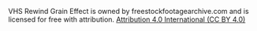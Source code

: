 VHS Rewind Grain Effect is owned by freestockfootagearchive.com and is licensed for free with attribution.
[Attribution 4.0 International (CC BY 4.0)](https://creativecommons.org/licenses/by/4.0/deed.en)
